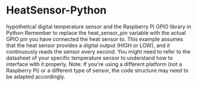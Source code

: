 # HeatSensor-Python
hypothetical digital temperature sensor and the Raspberry Pi GPIO library in Python
Remember to replace the heat_sensor_pin variable with the actual GPIO pin you have connected the heat sensor to.
This example assumes that the heat sensor provides a digital output (HIGH or LOW), and it continuously reads the sensor every second. You might need to refer to the datasheet of your specific temperature sensor to understand how to interface with it properly.
Note: If you're using a different platform (not a Raspberry Pi) or a different type of sensor, the code structure may need to be adapted accordingly.
